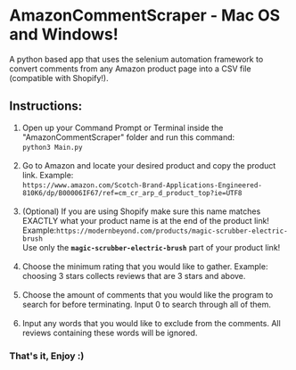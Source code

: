 # AmazonCommentScraper - Mac OS and Windows!
A python based app that uses the selenium automation framework to convert comments from any Amazon product page into a CSV file (compatible with Shopify!).

## Instructions:
1. Open up your Command Prompt or Terminal inside the "AmazonCommentScraper" folder and run this command:</br>
```python3 Main.py```<br><br>
2. Go to Amazon and locate your desired product and copy the product link. Example:</br>
```https://www.amazon.com/Scotch-Brand-Applications-Engineered-810K6/dp/B00006IF67/ref=cm_cr_arp_d_product_top?ie=UTF8```<br><br>
3. (Optional) If you are using Shopify make sure this name matches EXACTLY what your product name is at the end of the product link! Example:```https://modernbeyond.com/products/magic-scrubber-electric-brush```<br>
Use only the <b>```magic-scrubber-electric-brush```</b> part of your product link!<br><br>
4. Choose the minimum rating that you would like to gather. Example: choosing 3 stars collects reviews that are 3 stars and above.<br><br>
5. Choose the amount of comments that you would like the program to search for before terminating. Input 0 to search through all of them. <br><br>
6. Input any words that you would like to exclude from the comments. All reviews containing these words will be ignored.

### That's it, Enjoy :)
